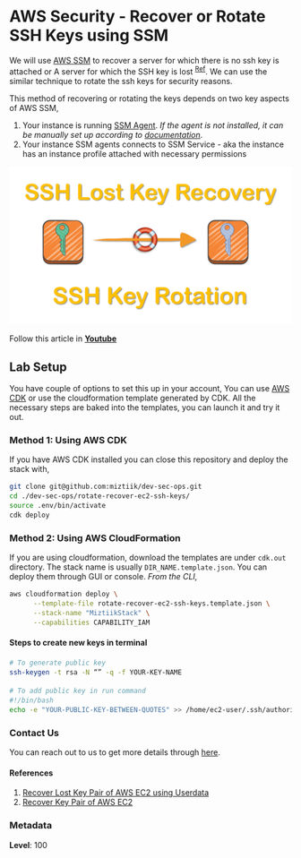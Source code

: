 # AWS Security - Recover or Rotate SSH Keys using SSM

  We will use [AWS SSM](https://www.youtube.com/watch?v=5JnOVMb4lTs) to recover a server for which there is no ssh key is attached or A server for which the SSH key is lost <sup>[Ref](#References)</sup>.  We can use the similar technique to rotate the ssh keys for security reasons.

  This method of recovering or rotating the keys depends on two key aspects of AWS SSM,
  
  1. Your instance is running [SSM Agent](https://github.com/miztiik/AWS-Demos/tree/master/How-To/setup-ssm-hybrid-environment#install-ssm-client-on-on-prem-servers). _If the agent is not installed, it can be manually set up according to [documentation](https://docs.aws.amazon.com/systems-manager/latest/userguide/sysman-manual-agent-install.html)_.
  1. Your instance SSM agents connects to SSM Service - aka the instance has an instance profile attached with necessary permissions
  
  ![Recover or Rotate SSH Keys using SSM](images/setup-ssh-key-recovery-using-userdata-valaxy-00.png)

  Follow this article in **[Youtube](https://youtu.be/a4gOXBrVe6w)**

## Lab Setup

  You have couple of options to set this up in your account, You can use [AWS CDK](https://www.youtube.com/watch?v=MKwxpszw0Rc) or use the cloudformation template generated by CDK. All the necessary steps are baked into the templates, you can launch it and try it out.

### Method 1: Using AWS CDK

  If you have AWS CDK installed you can close this repository and deploy the stack with,

  ```sh
  git clone git@github.com:miztiik/dev-sec-ops.git
  cd ./dev-sec-ops/rotate-recover-ec2-ssh-keys/
  source .env/bin/activate
  cdk deploy
  ```

### Method 2: Using AWS CloudFormation

  If you are using cloudformation, download the templates are under `cdk.out` directory. The stack name is usually `DIR_NAME.template.json`. You can deploy them through GUI or console.
  _From the CLI,_

  ```sh
  aws cloudformation deploy \
        --template-file rotate-recover-ec2-ssh-keys.template.json \
        --stack-name "MiztiikStack" \
        --capabilities CAPABILITY_IAM
  ```

#### Steps to create new keys in terminal

  ```sh
  # To generate public key
  ssh-keygen -t rsa -N “” -q -f YOUR-KEY-NAME

  # To add public key in run command
  #!/bin/bash
  echo -e "YOUR-PUBLIC-KEY-BETWEEN-QUOTES" >> /home/ec2-user/.ssh/authorized_keys
  ```

### Contact Us

You can reach out to us to get more details through [here](https://youtube.com/c/valaxytechnologies/about).

#### References

1. [Recover Lost Key Pair of AWS EC2 using Userdata](https://www.youtube.com/watch?v=Bqt538HRsws)
1. [Recover Key Pair of AWS EC2](https://www.youtube.com/watch?v=5btWXn4yWzQ)

### Metadata

**Level**: 100
